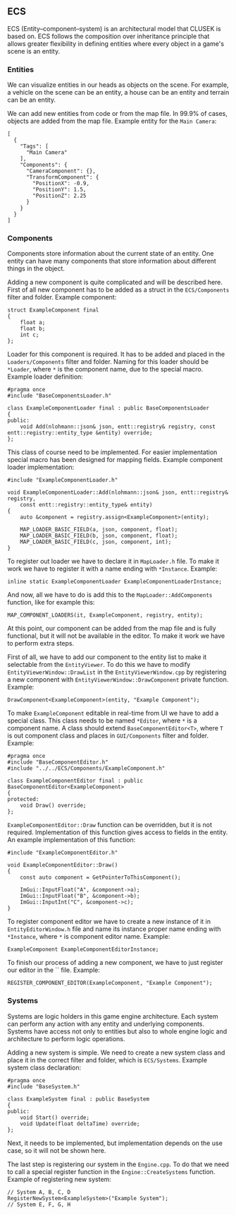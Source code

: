 ## ECS

ECS (Entity–component–system) is an architectural model that CLUSEK is based on. ECS follows the composition over inheritance principle that allows greater flexibility in defining entities where every object in a game's scene is an entity.

### Entities

We can visualize entities in our heads as objects on the scene. For example, a vehicle on the scene can be an entity, a house can be an entity and terrain can be an entity.

We can add new entities from code or from the map file. In 99.9% of cases, objects are added from the map file. Example entity for the `Main Camera`:

```
[
  {
    "Tags": [
	  "Main Camera"
	],
    "Components": {
      "CameraComponent": {},
	  "TransformComponent": {
	    "PositionX": -0.9,
		"PositionY": 1.5,
		"PositionZ": 2.25
	  }
	}
  }
]
```

### Components

Components store information about the current state of an entity. One entity can have many components that store information about different things in the object.

Adding a new component is quite complicated and will be described here. First of all new component has to be added as a struct in the `ECS/Components` filter and folder. Example component:

```
struct ExampleComponent final
{
	float a;
    float b;
    int c;
};
```


Loader for this component is required. It has to be added and placed in the `Loaders/Components` filter and folder. Naming for this loader should be `*Loader`, where `*` is the component name, due to the special macro. Example loader definition:

```
#pragma once
#include "BaseComponentsLoader.h"

class ExampleComponentLoader final : public BaseComponentsLoader
{
public:
	void Add(nlohmann::json& json, entt::registry& registry, const entt::registry::entity_type &entity) override;
};
```

This class of course need to be implemented. For easier implementation special macro has been designed for mapping fields. Example component loader implementation:

```
#include "ExampleComponentLoader.h"

void ExampleComponentLoader::Add(nlohmann::json& json, entt::registry& registry,
	const entt::registry::entity_type& entity)
{
	auto &component = registry.assign<ExampleComponent>(entity);

	MAP_LOADER_BASIC_FIELD(a, json, component, float);
	MAP_LOADER_BASIC_FIELD(b, json, component, float);
	MAP_LOADER_BASIC_FIELD(c, json, component, int);
}
```

To register out loader we have to declare it in `MapLoader.h` file. To make it work we have to register it with a name ending with `*Instance`. Example:

```
inline static ExampleComponentLoader ExampleComponentLoaderInstance;
```

And now, all we have to do is add this to the `MapLoader::AddComponents` function, like for example this:

```
MAP_COMPONENT_LOADERS(it, ExampleComponent, registry, entity);
```

At this point, our component can be added from the map file and is fully functional, but it will not be available in the editor. To make it work we have to perform extra steps.

First of all, we have to add our component to the entity list to make it selectable from the `EntityViewer`. To do this we have to modify `EntityViewerWindow::DrawList` in the `EntityViewerWindow.cpp` by registering a new component with `EntityViewerWindow::DrawComponent` private function. Example:

```
DrawComponent<ExampleComponent>(entity, "Example Component");
```

To make `ExampleComponent` editable in real-time from UI we have to add a special class. This class needs to be named `*Editor`, where `*` is a component name. A class should extend `BaseComponentEditor<T>`, where `T` is out component class and places in `GUI/Components` filter and folder. Example:

```
#pragma once
#include "BaseComponentEditor.h"
#include "../../ECS/Components/ExampleComponent.h"

class ExampleComponentEditor final : public BaseComponentEditor<ExampleComponent>
{
protected:
	void Draw() override;
};
```

`ExampleComponentEditor::Draw` function can be overridden, but it is not required. Implementation of this function gives access to fields in the entity. An example implementation of this function:

```
#include "ExampleComponentEditor.h"

void ExampleComponentEditor::Draw()
{
	const auto component = GetPointerToThisComponent();

	ImGui::InputFloat("A", &component->a);
    ImGui::InputFloat("B", &component->b);
    ImGui::InputInt("C", &component->c);
}
```

To register component editor we have to create a new instance of it in `EntityEditorWindow.h` file and name its instance proper name ending with `*Instance`, where `*` is component editor name. Example:

```
ExampleComponent ExampleComponentEditorInstance;
```

To finish our process of adding a new component, we have to just register our editor in the `` file. Example:

```
REGISTER_COMPONENT_EDITOR(ExampleComponent, "Example Component");
```

### Systems

Systems are logic holders in this game engine architecture. Each system can perform any action with any entity and underlying components. Systems have access not only to entities but also to whole engine logic and architecture to perform logic operations.

Adding a new system is simple. We need to create a new system class and place it in the correct filter and folder, which is `ECS/Systems`. Example system class declaration:

```
#pragma once
#include "BaseSystem.h"

class ExampleSystem final : public BaseSystem
{
public:
	void Start() override;
	void Update(float deltaTime) override;
};
```

Next, it needs to be implemented, but implementation depends on the use case, so it will not be shown here.

The last step is registering our system in the `Engine.cpp`. To do that we need to call a special register function in the `Engine::CreateSystems` function. Example of registering new system:

```
// System A, B, C, D
RegisterNewSystem<ExampleSystem>("Example System");
// System E, F, G, H
```